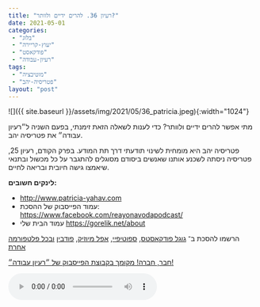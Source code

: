 ```yaml
---
title: "רעיון 36. להרים ידיים ולוותר?"
date: 2021-05-01
categories: 
 - "בלוג"
 - "יעוץ-קריירה"
 - "פודקאסט"
 - "רעיון-עבודה"
tags: 
 - "מוטיבציה"
 - "פטריסיה-יהב"
layout: "post"
---
```


![]({{ site.baseurl }}/assets/img/2021/05/36_patricia.jpeg){:width="1024"}

מתי אפשר להרים ידיים ולוותר? כדי לענות לשאלה הזאת זימנתי, בפעם השניה ל״רעיון עבודה״ את פטריסיה יהב.

פטריסיה יהב היא מומחית לשינוי תודעתי דרך תת המודע. בפרק הקודם, רעיון 25, פטריסיה ניסתה לשכנע אותנו שאנשים ביסודם מסוגלים להתגבר על כל מכשול ובתנאי שיאמצו גישה חיובית ובריאה לחיים. 

**לינקים חשובים:**

* [<http://www.patricia-yahav.com>](http://www.patricia-yahav.com/)
* עמוד הפייסבוק של ההסכת: [ <https://www.facebook.com/reayonavodapodcast/>](https://www.facebook.com/reayonavodapodcast/)
* עמוד הבית שלי [<https://gorelik.net/about>](https://gorelik.net/about)

הרשמו להסכת ב־ [גוגל פודקאסטס](https://podcasts.google.com/feed/aHR0cHM6Ly9mZWVkLnBvZGJlYW4uY29tL2JvcmlzZ29yZWxpa3BoZC9mZWVkLnhtbA), [ספוטיפיי](https://open.spotify.com/show/51XJ9Wd4A5xL1IfU0wHT2Y), [אפל מיוזיק](https://podcasts.apple.com/il/podcast/%D7%A8%D7%A2%D7%99%D7%95%D7%9F-%D7%A2%D7%91%D7%95%D7%93%D7%94-%D7%A0%D7%99%D7%94%D7%95%D7%9C-%D7%A9%D7%95%D7%95%D7%A7-%D7%A7%D7%A8%D7%99%D7%99%D7%A8%D7%94/id1542636914), [פודבין](https://borisgorelikphd.podbean.com/) [ובכל פלטפורמה אחרת](https://feed.podbean.com/borisgorelikphd/feed.xml)

[חבר, חברה! מקומך בקבוצת הפייסבוק של ״רעיון עבודה״!](https://www.facebook.com/reayonavodapodcast)

<audio controls src="https://mcdn.podbean.com/mf/web/ujjmwi/36_patricia.mp3" class=" wp-block-audio"></audio>
